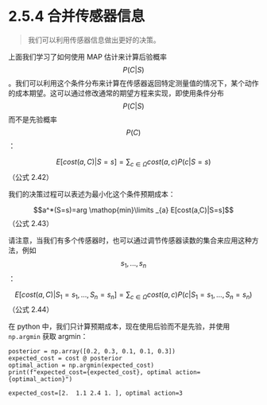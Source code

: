 # 2.5.4 合并传感器信息

> 我们可以利用传感器信息做出更好的决策。

上面我们学习了如何使用 MAP 估计来计算后验概率$$P(C|S)$$。我们可以利用这个条件分布来计算在传感器返回特定测量值的情况下，某个动作的成本期望。这可以通过修改通常的期望方程来实现，即使用条件分布$$P(C|S)$$而不是先验概率$$P(C)$$：

$$E[cost(a,C)|S=s]=\sum_{c \in \Omega} cost(a,c)P(c|S=s)$$（公式 2.42）

我们的决策过程可以表述为最小化这个条件预期成本：

$$a^*(S=s)=arg \mathop{min}\limits _{a} E[cost(a,C)|S=s]$$（公式 2.43）

请注意，当我们有多个传感器时，也可以通过调节传感器读数的集合来应用这种方法，例如$$s_1,...,s_n$$：

$$E[cost(a,C)|S_1=s_1,...,S_n=s_n]=\sum_{c \in \Omega} cost(a,c) P(c|S_1=s_1,...,S_n=s_n)$$（公式 2.44）

在 python 中，我们只计算预期成本，现在使用后验而不是先验，并使用 `np.argmin` 获取 argmin：

```
posterior = np.array([0.2, 0.3, 0.1, 0.1, 0.3])
expected_cost = cost @ posterior
optimal_action = np.argmin(expected_cost)
print(f"expected_cost={expected_cost}, optimal action={optimal_action}")
```

```
expected_cost=[2.  1.1 2.4 1. ], optimal action=3
```
